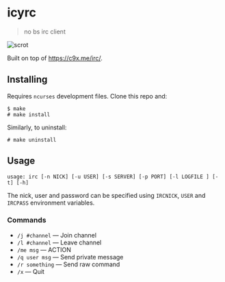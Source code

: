 # icyrc
> no bs irc client

![scrot](https://x.icyphox.sh/8K0.png)

Built on top of https://c9x.me/irc/.

## Installing

Requires `ncurses` development files.
Clone this repo and:

```
$ make
# make install
```

Similarly, to uninstall:

```
# make uninstall
```

## Usage

```
usage: irc [-n NICK] [-u USER] [-s SERVER] [-p PORT] [-l LOGFILE ] [-t] [-h]
```

The nick, user and password can be specified using `IRCNICK`,
`USER` and `IRCPASS` environment variables.

### Commands

- `/j #channel` — Join channel
- `/l #channel` — Leave channel
- `/me msg` — ACTION
- `/q user msg` — Send private message
- `/r something` — Send raw command
- `/x` — Quit
